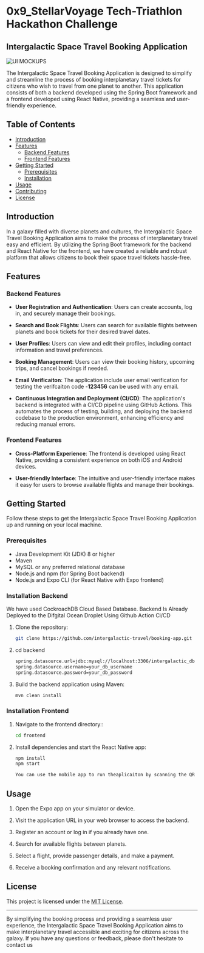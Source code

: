 
# 0x9_StellarVoyage Tech-Triathlon Hackathon Challenge
## Intergalactic Space Travel Booking Application
![UI MOCKUPS](https://github.com/Madushan98/0x9_StellarVoyage/assets/65262773/f556ba29-61b6-47fa-a4fb-c6c7fc597b0b)

The Intergalactic Space Travel Booking Application is designed to simplify and streamline the process of booking interplanetary travel tickets for citizens who wish to travel from one planet to another. This application consists of both a backend developed using the Spring Boot framework and a frontend developed using React Native, providing a seamless and user-friendly experience.

## Table of Contents

- [Introduction](#introduction)
- [Features](#features)
     - [Backend Features](#backend-features)
    - [Frontend Features](#frontend-features)
- [Getting Started](#getting-started)
  - [Prerequisites](#prerequisites)
  - [Installation](#installation)
- [Usage](#usage)
- [Contributing](#contributing)
- [License](#license)

## Introduction

In a galaxy filled with diverse planets and cultures, the Intergalactic Space Travel Booking Application aims to make the process of interplanetary travel easy and efficient. By utilizing the Spring Boot framework for the backend and React Native for the frontend, we have created a reliable and robust platform that allows citizens to book their space travel tickets hassle-free.

## Features

### Backend Features

- **User Registration and Authentication**: Users can create accounts, log in, and securely manage their bookings.

- **Search and Book Flights**: Users can search for available flights between planets and book tickets for their desired travel dates.

- **User Profiles**: Users can view and edit their profiles, including contact information and travel preferences.

- **Booking Management**: Users can view their booking history, upcoming trips, and cancel bookings if needed.

-  **Email Verificaiton**: The application include user email verification for testing the verifcaiton code -**123456** can be used with any email.

- **Continuous Integration and Deployment (CI/CD)**: The application's backend is integrated with a CI/CD pipeline using GitHub Actions. This automates the process of testing, building, and deploying the backend codebase to the production environment, enhancing efficiency and reducing manual errors.
  

### Frontend Features

- **Cross-Platform Experience**: The frontend is developed using React Native, providing a consistent experience on both iOS and Android devices.

- **User-friendly Interface**: The intuitive and user-friendly interface makes it easy for users to browse available flights and manage their bookings.


## Getting Started

Follow these steps to get the Intergalactic Space Travel Booking Application up and running on your local machine.

### Prerequisites

- Java Development Kit (JDK) 8 or higher
- Maven
- MySQL or any preferred relational database
- Node.js and npm (for Spring Boot backend)
- Node.js and Expo CLI (for React Native with Expo frontend)

### Installation Backend
We have used CockroachDB Cloud Based Database. Backend Is Already Deployed to the Difgital Ocean Droplet Using Github Action Ci/CD
1. Clone the repository:

   ```bash
   git clone https://github.com/intergalactic-travel/booking-app.git

2. cd backend
    
    ```bash
    spring.datasource.url=jdbc:mysql://localhost:3306/intergalactic_db
    spring.datasource.username=your_db_username
    spring.datasource.password=your_db_password

3. Build the backend application using Maven:
    ```bash
    mvn clean install

### Installation Frontend

1. Navigate to the frontend directory::

   ```bash
   cd frontend

2. Install dependencies and start the React Native app:

   ```bash
   npm install
   npm start

   You can use the mobile app to run theaplicaiton by scanning the QR Code

## Usage

1. Open the Expo app on your simulator or device.

2. Visit the application URL in your web browser to access the backend.

3. Register an account or log in if you already have one.

4. Search for available flights between planets.

5. Select a flight, provide passenger details, and make a payment.

6. Receive a booking confirmation and any relevant notifications.


## License

This project is licensed under the [MIT License](LICENSE).

---

By simplifying the booking process and providing a seamless user experience, the Intergalactic Space Travel Booking Application aims to make interplanetary travel accessible and exciting for citizens across the galaxy. If you have any questions or feedback, please don't hesitate to contact us

